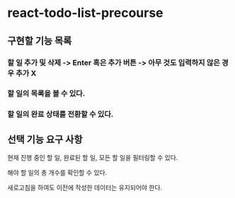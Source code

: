 # react-todo-list-precourse

## 구현할 기능 목록 

<h3>할 일 추가 및 삭제
    -> Enter 혹은 추가 버튼
    -> 아무 것도 입력하지 않은 경우 추가 X

<h3>할 일의 목록을 볼 수 있다.

<h3>할 일의 완료 상태를 전환할 수 있다.

## 선택 기능 요구 사항

현재 진행 중인 할 일, 완료된 할 일, 모든 할 일을 필터링할 수 있다.

해야 할 일의 총 개수를 확인할 수 있다.

새로고침을 하여도 이전에 작성한 데이터는 유지되어야 한다.